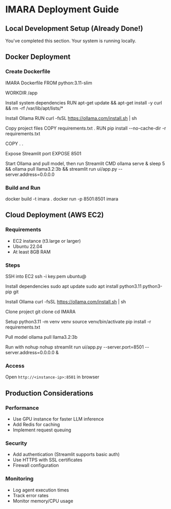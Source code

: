 # IMARA Deployment Guide

## Local Development Setup (Already Done!)

You've completed this section. Your system is running locally.

## Docker Deployment

### Create Dockerfile
IMARA Dockerfile
FROM python:3.11-slim

WORKDIR /app

Install system dependencies
RUN apt-get update && apt-get install -y
curl
&& rm -rf /var/lib/apt/lists/*

Install Ollama
RUN curl -fsSL https://ollama.com/install.sh | sh

Copy project files
COPY requirements.txt .
RUN pip install --no-cache-dir -r requirements.txt

COPY . .

Expose Streamlit port
EXPOSE 8501

Start Ollama and pull model, then run Streamlit
CMD ollama serve &
sleep 5 &&
ollama pull llama3.2:3b &&
streamlit run ui/app.py --server.address=0.0.0.0

### Build and Run
docker build -t imara .
docker run -p 8501:8501 imara

## Cloud Deployment (AWS EC2)

### Requirements
- EC2 instance (t3.large or larger)
- Ubuntu 22.04
- At least 8GB RAM

### Steps
SSH into EC2
ssh -i key.pem ubuntu@<instance-ip>

Install dependencies
sudo apt update
sudo apt install python3.11 python3-pip git

Install Ollama
curl -fsSL https://ollama.com/install.sh | sh

Clone project
git clone <your-repo-url>
cd IMARA

Setup
python3.11 -m venv venv
source venv/bin/activate
pip install -r requirements.txt

Pull model
ollama pull llama3.2:3b

Run with nohup
nohup streamlit run ui/app.py --server.port=8501 --server.address=0.0.0.0 &

### Access
Open `http://<instance-ip>:8501` in browser

## Production Considerations

### Performance
- Use GPU instance for faster LLM inference
- Add Redis for caching
- Implement request queuing

### Security
- Add authentication (Streamlit supports basic auth)
- Use HTTPS with SSL certificates
- Firewall configuration

### Monitoring
- Log agent execution times
- Track error rates
- Monitor memory/CPU usage

